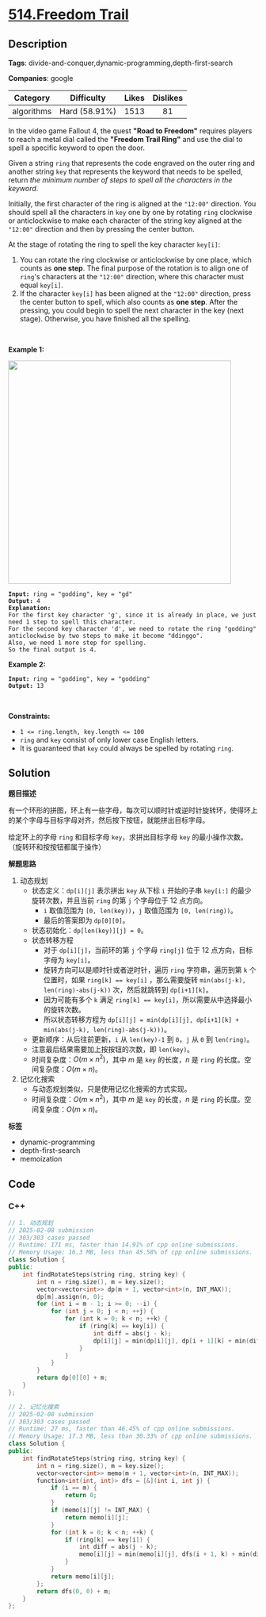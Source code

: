 # [514.Freedom Trail](https://leetcode.com/problems/freedom-trail/description/)

## Description

**Tags**: divide-and-conquer,dynamic-programming,depth-first-search

**Companies**: google

|  Category  |  Difficulty   | Likes | Dislikes |
| :--------: | :-----------: | :---: | :------: |
| algorithms | Hard (58.91%) | 1513  |    81    |

<p>In the video game Fallout 4, the quest <strong>&quot;Road to Freedom&quot;</strong> requires players to reach a metal dial called the <strong>&quot;Freedom Trail Ring&quot;</strong> and use the dial to spell a specific keyword to open the door.</p>
<p>Given a string <code>ring</code> that represents the code engraved on the outer ring and another string <code>key</code> that represents the keyword that needs to be spelled, return <em>the minimum number of steps to spell all the characters in the keyword</em>.</p>
<p>Initially, the first character of the ring is aligned at the <code>&quot;12:00&quot;</code> direction. You should spell all the characters in <code>key</code> one by one by rotating <code>ring</code> clockwise or anticlockwise to make each character of the string key aligned at the <code>&quot;12:00&quot;</code> direction and then by pressing the center button.</p>
<p>At the stage of rotating the ring to spell the key character <code>key[i]</code>:</p>
<ol>
  <li>You can rotate the ring clockwise or anticlockwise by one place, which counts as <strong>one step</strong>. The final purpose of the rotation is to align one of <code>ring</code>&#39;s characters at the <code>&quot;12:00&quot;</code> direction, where this character must equal <code>key[i]</code>.</li>
  <li>If the character <code>key[i]</code> has been aligned at the <code>&quot;12:00&quot;</code> direction, press the center button to spell, which also counts as <strong>one step</strong>. After the pressing, you could begin to spell the next character in the key (next stage). Otherwise, you have finished all the spelling.</li>
</ol>
<p>&nbsp;</p>
<p><strong class="example">Example 1:</strong></p>
<img src="https://assets.leetcode.com/uploads/2018/10/22/ring.jpg" style="width: 450px; height: 450px;" />
<pre><code><strong>Input:</strong> ring = &quot;godding&quot;, key = &quot;gd&quot;
<strong>Output:</strong> 4
<strong>Explanation:</strong>
For the first key character &#39;g&#39;, since it is already in place, we just need 1 step to spell this character.
For the second key character &#39;d&#39;, we need to rotate the ring &quot;godding&quot; anticlockwise by two steps to make it become &quot;ddinggo&quot;.
Also, we need 1 more step for spelling.
So the final output is 4.</code></pre>
<p><strong class="example">Example 2:</strong></p>
<pre><code><strong>Input:</strong> ring = &quot;godding&quot;, key = &quot;godding&quot;
<strong>Output:</strong> 13</code></pre>
<p>&nbsp;</p>
<p><strong>Constraints:</strong></p>
<ul>
  <li><code>1 &lt;= ring.length, key.length &lt;= 100</code></li>
  <li><code>ring</code> and <code>key</code> consist of only lower case English letters.</li>
  <li>It is guaranteed that <code>key</code> could always be spelled by rotating <code>ring</code>.</li>
</ul>

## Solution

**题目描述**

有一个环形的拼图，环上有一些字母，每次可以顺时针或逆时针旋转环，使得环上的某个字母与目标字母对齐，然后按下按钮，就能拼出目标字母。

给定环上的字母 `ring` 和目标字母 `key`，求拼出目标字母 `key` 的最小操作次数。（旋转环和按按钮都属于操作）

**解题思路**

1. 动态规划
   - 状态定义：`dp[i][j]` 表示拼出 `key` 从下标 `i` 开始的子串 `key[i:]` 的最少旋转次数，并且当前 `ring` 的第 `j` 个字母位于 12 点方向。
     - `i` 取值范围为 `[0, len(key))`，`j` 取值范围为 `[0, len(ring))`。
     - 最后的答案即为 `dp[0][0]`。
   - 状态初始化：`dp[len(key)][j] = 0`。
   - 状态转移方程
     - 对于 `dp[i][j]`，当前环的第 `j` 个字母 `ring[j]` 位于 12 点方向，目标字母为 `key[i]`。
     - 旋转方向可以是顺时针或者逆时针，遍历 `ring` 字符串，遍历到第 `k` 个位置时，如果 `ring[k] == key[i]` ，那么需要旋转 `min(abs(j-k), len(ring)-abs(j-k))` 次，然后就跳转到 `dp[i+1][k]`。
     - 因为可能有多个 `k` 满足 `ring[k] == key[i]`，所以需要从中选择最小的旋转次数。
     - 所以状态转移方程为 `dp[i][j] = min(dp[i][j], dp[i+1][k] + min(abs(j-k), len(ring)-abs(j-k)))`。
   - 更新顺序：从后往前更新，`i` 从 `len(key)-1` 到 `0`，`j` 从 `0` 到 `len(ring)`。
   - 注意最后结果需要加上按按钮的次数，即 `len(key)`。
   - 时间复杂度：$O(m \times n^2)$，其中 $m$ 是 `key` 的长度，$n$ 是 `ring` 的长度。空间复杂度：$O(m \times n)$。
2. 记忆化搜索
   - 与动态规划类似，只是使用记忆化搜索的方式实现。
   - 时间复杂度：$O(m \times n^2)$，其中 $m$ 是 `key` 的长度，$n$ 是 `ring` 的长度。空间复杂度：$O(m \times n)$。

**标签**

- dynamic-programming
- depth-first-search
- memoization

<!-- code start -->
## Code

### C++

```cpp
// 1. 动态规划
// 2025-02-08 submission
// 303/303 cases passed
// Runtime: 171 ms, faster than 14.91% of cpp online submissions.
// Memory Usage: 16.3 MB, less than 45.58% of cpp online submissions.
class Solution {
public:
    int findRotateSteps(string ring, string key) {
        int n = ring.size(), m = key.size();
        vector<vector<int>> dp(m + 1, vector<int>(n, INT_MAX));
        dp[m].assign(n, 0);
        for (int i = m - 1; i >= 0; --i) {
            for (int j = 0; j < n; ++j) {
                for (int k = 0; k < n; ++k) {
                    if (ring[k] == key[i]) {
                        int diff = abs(j - k);
                        dp[i][j] = min(dp[i][j], dp[i + 1][k] + min(diff, n - diff));
                    }
                }
            }
        }
        return dp[0][0] + m;
    }
};
```

```cpp
// 2. 记忆化搜索
// 2025-02-08 submission
// 303/303 cases passed
// Runtime: 27 ms, faster than 46.45% of cpp online submissions.
// Memory Usage: 17.3 MB, less than 30.33% of cpp online submissions.
class Solution {
public:
    int findRotateSteps(string ring, string key) {
        int n = ring.size(), m = key.size();
        vector<vector<int>> memo(m + 1, vector<int>(n, INT_MAX));
        function<int(int, int)> dfs = [&](int i, int j) {
            if (i == m) {
                return 0;
            }
            if (memo[i][j] != INT_MAX) {
                return memo[i][j];
            }
            for (int k = 0; k < n; ++k) {
                if (ring[k] == key[i]) {
                    int diff = abs(j - k);
                    memo[i][j] = min(memo[i][j], dfs(i + 1, k) + min(diff, n - diff));
                }
            }
            return memo[i][j];
        };
        return dfs(0, 0) + m;
    }
};
```

<!-- code end -->
